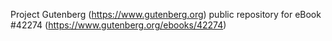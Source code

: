 Project Gutenberg (https://www.gutenberg.org) public repository for eBook #42274 (https://www.gutenberg.org/ebooks/42274)
